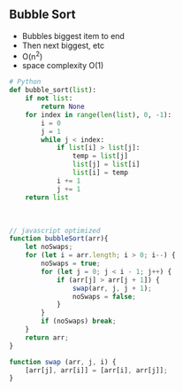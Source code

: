 ## Bubble Sort
- Bubbles biggest item to end
- Then next biggest, etc
- O(n<sup>2</sup>)
- space complexity O(1)

```python
# Python
def bubble_sort(list):
    if not list:
        return None
    for index in range(len(list), 0, -1):
        i = 0
        j = 1
        while j < index:
            if list[i] > list[j]:
                temp = list[j]
                list[j] = list[i]
                list[i] = temp
            i += 1
            j += 1
    return list
```
<br>

```javascript
// javascript optimized
function bubbleSort(arr){
    let noSwaps;
    for (let i = arr.length; i > 0; i--) {
        noSwaps = true;
        for (let j = 0; j < i - 1; j++) {
            if (arr[j] > arr[j + 1]) {
                swap(arr, j, j + 1);
                noSwaps = false;
            }
        }
        if (noSwaps) break;
    }
    return arr;
}

function swap (arr, j, i) {
    [arr[j], arr[i]] = [arr[i], arr[j]];
}
```
